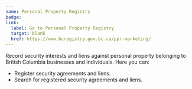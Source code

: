 ```yaml
---
name: Personal Property Registry
badge:
link: 
  label: Go to Personal Property Registry
  target: blank
  href: https://www.bcregistry.gov.bc.ca/ppr-marketing/
---
```


Record security interests and liens against personal property belonging to British Columbia businesses and individuals. Here you can:

- Register security agreements and liens.
- Search for registered security agreements and liens.